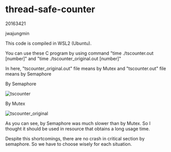 # thread-safe-counter

20163421

jwajungmin

This code is compiled in WSL2 (Ubuntu).

You can use these C program by using command 
"time ./tscounter.out [number]" and "time ./tscounter_original.out [number]"

In here, "tscounter_original.out" file means by Mutex and "tscounter.out" file means by Semaphore

By Semaphore

![tscounter](https://user-images.githubusercontent.com/62414463/121784492-21d28880-cbef-11eb-962c-6aea64c17559.png)




By Mutex

![tscounter_original](https://user-images.githubusercontent.com/62414463/121784515-36168580-cbef-11eb-9dbf-23ccfc5382f2.png)

As you can see, by Semaphore was much slower than by Mutex. So I thought it should be used in resource
that obtains a long usage time. 

Despite this shortcomings, there are no crash in critical section by semaphore. So we have to choose wisely for each situation.